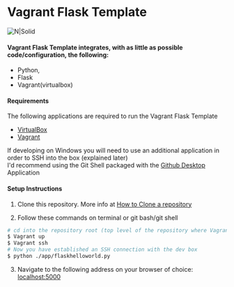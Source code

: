 # Vagrant Flask Template

![N|Solid](http://i.imgur.com/2raGNAE.gif)

#### Vagrant Flask Template integrates, with as little as possible code/configuration, the following:
  - Python, 
  - Flask
  - Vagrant(virtualbox) 

#### Requirements
The following applications are required to run the Vagrant Flask Template
* [VirtualBox](https://www.virtualbox.org/)
* [Vagrant](https://www.vagrantup.com/)

If developing on Windows you will need to use an additional application in order to SSH into the box (explained later)   
I'd recommend using the Git Shell packaged with the [Github Desktop](https://desktop.github.com/) Application

#### Setup Instructions
1) Clone this repository. More info at [How to Clone a repository](https://help.github.com/articles/cloning-a-repository/)

2) Follow these commands on terminal or git bash/git shell
```sh
# cd into the repository root (top level of the repository where Vagrantfile is)
$ Vagrant up
$ Vagrant ssh
# Now you have established an SSH connection with the dev box
$ python ./app/flaskhelloworld.py
```
3) Navigate to the following address on your browser of choice: [localhost:5000](localhost:5000)
